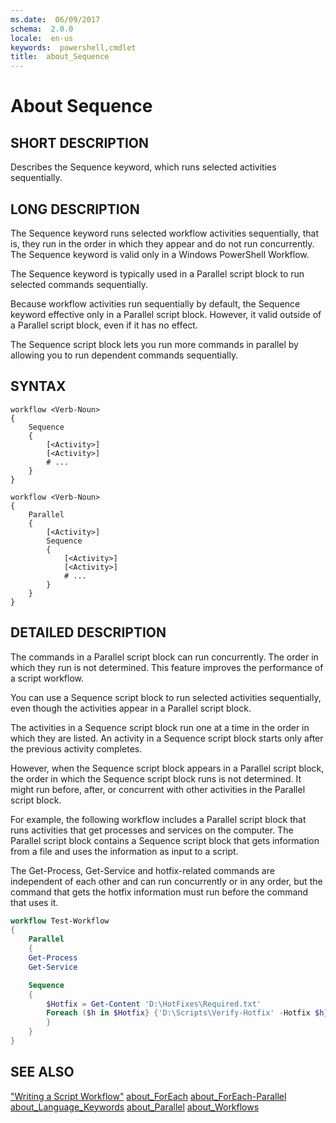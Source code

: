 ```yaml
---
ms.date:  06/09/2017
schema:  2.0.0
locale:  en-us
keywords:  powershell,cmdlet
title:  about_Sequence
---
```

# About Sequence

## SHORT DESCRIPTION

Describes the Sequence keyword, which runs selected
activities sequentially.

## LONG DESCRIPTION

The Sequence keyword runs selected workflow activities
sequentially, that is, they run in the order in which
they appear and do not run concurrently. The Sequence
keyword is valid only in a Windows PowerShell Workflow.

The Sequence keyword is typically used in a Parallel
script block to run selected commands sequentially.

Because workflow activities run sequentially by default,
the Sequence keyword effective only in a Parallel
script block. However, it valid outside of a Parallel
script block, even if it has no effect.

The Sequence script block lets you run more commands
in parallel by allowing you to run dependent commands
sequentially.

## SYNTAX

```
workflow <Verb-Noun>
{
    Sequence
    {
        [<Activity>]
        [<Activity>]
        # ...
    }
}
```

```
workflow <Verb-Noun>
{
    Parallel
    {
        [<Activity>]
        Sequence
        {
            [<Activity>]
            [<Activity>]
            # ...
        }
    }
}
```

## DETAILED DESCRIPTION

The commands in a Parallel script block can run concurrently.
The order in which they run is not determined. This feature
improves the performance of a script workflow.

You can use a Sequence script block to run selected activities
sequentially, even though the activities appear in a Parallel
script block.

The activities in a Sequence script block run one at a time
in the order in which they are listed. An activity in a Sequence
script block starts only after the previous activity completes.

However, when the Sequence script block appears in a Parallel
script block, the order in which the Sequence script block runs
is not determined. It might run before, after, or concurrent with
other activities in the Parallel script block.

For example, the following workflow includes a Parallel script
block that runs activities that get processes and services on
the computer. The Parallel script block contains a Sequence
script block that gets information from a file and uses the
information as input to a script.

The Get-Process, Get-Service and hotfix-related commands
are independent of each other and can run concurrently or
in any order, but the command that gets the hotfix information
must run before the command that uses it.

```powershell
workflow Test-Workflow
{
    Parallel
    {
    Get-Process
    Get-Service

    Sequence
    {
        $Hotfix = Get-Content 'D:\HotFixes\Required.txt'
        Foreach ($h in $Hotfix} {'D:\Scripts\Verify-Hotfix' -Hotfix $h}
        }
    }
}
```

## SEE ALSO

["Writing a Script Workflow"](http://go.microsoft.com/fwlink/?LinkID=262872)
[about_ForEach](../../Microsoft.PowerShell.Core/About/about_Foreach.md)
[about_ForEach-Parallel](about_ForEach-Parallel.md)
[about_Language_Keywords](../../Microsoft.PowerShell.Core/About/about_Language_Keywords.md)
[about_Parallel](about_Parallel.md)
[about_Workflows](about_Workflows.md)